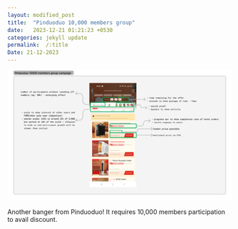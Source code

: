 ```yaml
---
layout: modified_post
title:  "Pinduoduo 10,000 members group"
date:   2023-12-21 01:21:23 +0530
categories: jekyll update
permalink:  /:title
Date: 21-12-2023
---
```



<div markdown="1" style="padding: 0px;">
<img src="/assets/pinduoduo_10000_members.jpg" alt="Girl in a jacket" width= 720px >
</div>


Another banger from Pinduoduo! It requires 10,000 members participation to avail discount.